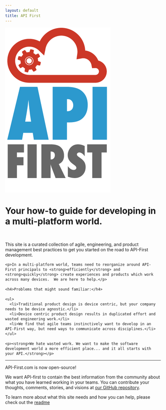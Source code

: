 ```yaml
---
layout: default
title: API First
---
```

<div class="row">

  <div class="span4">
    <img src="/images/logo/logo.png" />
  </div>

  <div class="span8">
    <h1>Your how-to guide for developing in a multi-platform world.</h1>
    <br>
    <p>This site is a curated collection of agile, engineering, and product management best practices to get you started on the road to API-First development.</p>

    <p>In a multi-platform world, teams need to reorganize around API-First principals to <strong>efficiently</strong> and <strong>quickly</strong> create experiences and products which work across many devices.  We are here to help.</p>

    <h4>Problems that might sound familiar:</h4>

    <ul>
      <li>Traditional product design is device centric, but your company needs to be device agnostic.</li>
      <li>Device centric product design results in duplicated effort and wasted engineering work.</li>
      <li>We find that agile teams instinctively want to develop in an API-First way, but need ways to communicate across disciplines.</li>
    </ul>

    <p><strong>We hate wasted work. We want to make the software development world a more efficient place... and it all starts with your API.</strong></p>
  </div>

</div>

<hr />

<div>
  <p>API-First.com is now open-source!<p>

  <p>We want API-first to contain the best information from the community about what you have learned working in your teams.  You can contribute your thoughts, comments, stories, and visions at <a href="http://github.com/evantahler/api-first">our GitHub repository</a>.</p>

  <p>To learn more about what this site needs and how you can help, please check out the <a href="https://github.com/evantahler/api-first/blob/gh-pages/README.md">readme</a></p>
</div>
